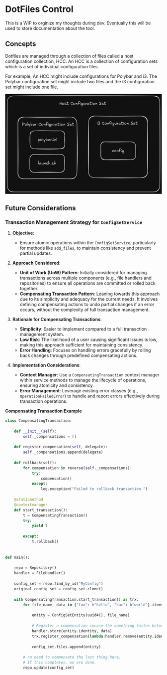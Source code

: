 # DotFiles Control

This is a WIP to orginize my thoughts during dev.
Eventually this will be used to store documentation about the tool.

## Concepts

Dotfiles are managed through a collection of files called a host configuration collection, HCC. An
HCC is a collection of configuration sets which is a set of individual configuration files.

For example, An HCC might include configurations for Polybar and i3. The Polybar configuration set
might include two files and the i3 configuration set might include one file.

![Simple HCC Example](assets/img/diagrams/SimpleHCC.png)

## Future Considerations

### Transaction Management Strategy for `ConfigSetService`

1. **Objective**: 
   - Ensure atomic operations within the `ConfigSetService`, particularly for methods like `add_files`, to maintain consistency and prevent partial updates.

2. **Approach Considered**:
   - **Unit of Work (UoW) Pattern**: Initially considered for managing transactions across multiple components (e.g., file handlers and repositories) to ensure all operations are committed or rolled back together.
   - **Compensating Transaction Pattern**: Leaning towards this approach due to its simplicity and adequacy for the current needs. It involves defining compensating actions to undo partial changes if an error occurs, without the complexity of full transaction management.

3. **Rationale for Compensating Transactions**:
   - **Simplicity**: Easier to implement compared to a full transaction management system.
   - **Low Risk**: The likelihood of a user causing significant issues is low, making this approach sufficient for maintaining consistency.
   - **Error Handling**: Focuses on handling errors gracefully by rolling back changes through predefined compensating actions.

4. **Implementation Considerations**:
   - **Context Manager**: Use a `CompensatingTransaction` context manager within service methods to manage the lifecycle of operations, ensuring atomicity and consistency.
   - **Error Management**: Leverage existing error classes (e.g., `OperationFailedError`) to handle and report errors effectively during transaction operations.

**Compensating Transaction Example**

```python
class CompensatingTransaction:

    def __init__(self):
        self._compensations = []

    def register_compensation(self, delegate):
        self._compensations.append(delegate)

    def rollback(self):
        for compensation in reverse(self._compensations):
            try:
                compensation()
            except:
                log.exception("Failed to rollback transaction.")

    @staticmethod
    @contextmanager
    def start_transaction():
        t = CompensatingTransaction()
        try:
            yield t

        except:
            t.rollback()


def main():

    repo = Repository()
    handler = FileHandler()

    config_set = repo.find_by_id("MyConfig")
    original_config_set = config_set.clone()

    with CompensatingTransaction.start_transaction() as trx:
        for file_name, data in {"foo": b"hello", "bar": b"world"}.items():

            entity = ConfigSetEntity(uuid4(), file_name)

            # Register a compensation incase the something failes before we exit the context.
            handler.store(entity.identity, data)
            trx.register_compensation(lambda:handler.remove(entity.identity))

            config_set.files.append(entity)

        # no need to compensate the last thing here.
        # If this completes, we are done.
        repo.update(config_set)
```
